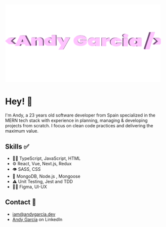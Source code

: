
<h1 align="center">
  <img src="https://github.com/AndyGaSa/AndyGaSa/blob/main/AndyGarciaGif.gif" alt="Andy Garcia" />
</h1>

# Hey! 👋
I'm Andy, a 23 years old software developer from Spain specialized in the MERN tech stack with experience in planning, managing & developing projects from scratch. 
I focus on clean code practices and delivering the maximum value. 


## Skills ✅
- 👨‍💻 TypeScript, JavaScript, HTML
- ⚙️ React, Vue, Next.js, Redux
- 👁️ SASS, CSS
- 💽 MongoDB, Node.js , Mongoose
- ⚠️ Unit Testing, Jest and TDD
- 💅🏻 Figma, UI-UX

## Contact 📩
- <a href="mailto:iam@andygarcia.dev" target="_blank">iam@andygarcia.dev</a>
- <a href="https://www.linkedin.com/in/andygarcia-dev" target="_blank">Andy Garcia<a/> on LinkedIn
